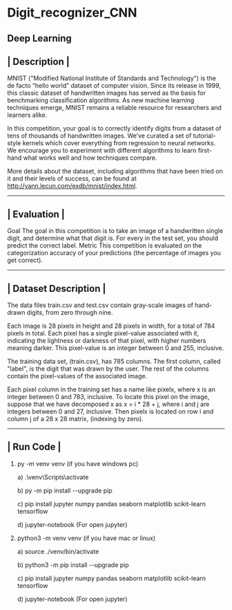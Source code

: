 # Digit_recognizer_CNN
Deep Learning
------------------------
| Description         |
------------------------
MNIST ("Modified National Institute of Standards and Technology") is the de facto “hello world” dataset of computer vision. Since its release in 1999, this classic dataset of handwritten images has served as the basis for benchmarking classification algorithms. As new machine learning techniques emerge, MNIST remains a reliable resource for researchers and learners alike.

In this competition, your goal is to correctly identify digits from a dataset of tens of thousands of handwritten images. We’ve curated a set of tutorial-style kernels which cover everything from regression to neural networks. We encourage you to experiment with different algorithms to learn first-hand what works well and how techniques compare.

More details about the dataset, including algorithms that have been tried on it and their levels of success, can be found at http://yann.lecun.com/exdb/mnist/index.html.

------------------------
| Evaluation           |
------------------------

Goal
The goal in this competition is to take an image of a handwritten single digit, and determine what that digit is.
For every in the test set, you should predict the correct label.
Metric
This competition is evaluated on the categorization accuracy of your predictions (the percentage of images you get correct).

------------------------
| Dataset Description  |
------------------------

The data files train.csv and test.csv contain gray-scale images of hand-drawn digits, from zero through nine.

Each image is 28 pixels in height and 28 pixels in width, for a total of 784 pixels in total. Each pixel has a single pixel-value associated with it, indicating the lightness or darkness of that pixel, with higher numbers meaning darker. This pixel-value is an integer between 0 and 255, inclusive.

The training data set, (train.csv), has 785 columns. The first column, called "label", is the digit that was drawn by the user. The rest of the columns contain the pixel-values of the associated image.

Each pixel column in the training set has a name like pixelx, where x is an integer between 0 and 783, inclusive. To locate this pixel on the image, suppose that we have decomposed x as x = i * 28 + j, where i and j are integers between 0 and 27, inclusive. Then pixelx is located on row i and column j of a 28 x 28 matrix, (indexing by zero).

------------------------
| Run Code              |
------------------------
1. py -m venv venv (if you have windows pc)
   
   a) .\venv\Scripts\activate
   
   b) py -m pip install --upgrade pip
   
   c) pip install jupyter numpy pandas seaborn matplotlib scikit-learn tensorflow
   
   d) jupyter-notebook (For open jupyter)
2. python3 -m venv venv (if you have mac or linux)

   a) source ./venv/bin/activate
   
   b) python3 -m pip install --upgrade pip
   
   c) pip install jupyter numpy pandas seaborn matplotlib scikit-learn tensorflow
   
   d) jupyter-notebook (For open jupyter)
